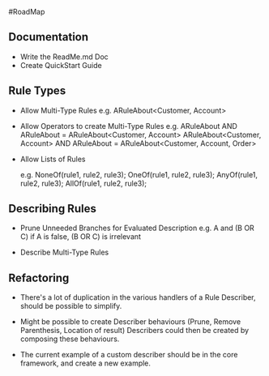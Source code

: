 #RoadMap

## Documentation
* Write the ReadMe.md Doc
* Create QuickStart Guide

## Rule Types
* Allow Multi-Type Rules
	e.g. ARuleAbout<Customer, Account>

* Allow Operators to create Multi-Type Rules
	e.g. ARuleAbout<Customer> AND ARuleAbout<Account> = ARuleAbout<Customer, Account>
	     ARuleAbout<Customer, Account> AND ARuleAbout<Order> = ARuleAbout<Customer, Account, Order>

* Allow Lists of Rules

    e.g. NoneOf(rule1, rule2, rule3);
	     OneOf(rule1, rule2, rule3);
		 AnyOf(rule1, rule2, rule3);
		 AllOf(rule1, rule2, rule3);
	     	
## Describing Rules
* Prune Unneeded Branches for Evaluated Description
    e.g. A and (B OR C)
	     if A is false, (B OR C) is irrelevant

* Describe Multi-Type Rules


## Refactoring
* There's a lot of duplication in the various handlers of a Rule Describer, should be possible to simplify.

* Might be possible to create Describer behaviours (Prune, Remove Parenthesis, Location of result)
  Describers could then be created by composing these behaviours.

* The current example of a custom describer should be in the core framework, and create a new example.
